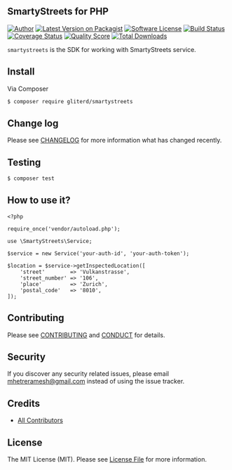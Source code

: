 ## SmartyStreets for PHP

[![Author](http://img.shields.io/badge/author-@mhetreramesh-blue.svg?style=flat-square)](https://twitter.com/mhetreramesh)
[![Latest Version on Packagist](https://img.shields.io/packagist/v/gliterd/smartystreets.svg?style=flat-square)](https://packagist.org/packages/gliterd/smartystreets)
[![Software License][ico-license]](LICENSE.md)
[![Build Status](https://img.shields.io/travis/gliterd/smartystreets/master.svg?style=flat-square)](https://travis-ci.org/gliterd/smartystreets)
[![Coverage Status][ico-scrutinizer]][link-scrutinizer]
[![Quality Score][ico-code-quality]][link-code-quality]
[![Total Downloads](https://img.shields.io/packagist/dt/gliterd/smartystreets.svg?style=flat-square)](https://packagist.org/packages/gliterd/smartystreets)

`smartystreets` is the SDK for working with SmartyStreets service.

## Install

Via Composer

``` bash
$ composer require gliterd/smartystreets
```


## Change log

Please see [CHANGELOG](CHANGELOG.md) for more information what has changed recently.

## Testing

```bash
$ composer test
```

## How to use it?

```
<?php

require_once('vendor/autoload.php');

use \SmartyStreets\Service;

$service = new Service('your-auth-id', 'your-auth-token');

$location = $service->getInspectedLocation([
    'street'        => 'Vulkanstrasse',
    'street_number' => '106',
    'place'         => 'Zurich',
    'postal_code'   => '8010',
]);
```

## Contributing

Please see [CONTRIBUTING](CONTRIBUTING.md) and [CONDUCT](CONDUCT.md) for details.

## Security

If you discover any security related issues, please email mhetreramesh@gmail.com instead of using the issue tracker.

## Credits

- [All Contributors][link-contributors]

## License

The MIT License (MIT). Please see [License File](LICENSE.md) for more information.

[ico-version]: https://img.shields.io/packagist/v/gliterd/smartystreets.svg?style=flat-square
[ico-license]: https://img.shields.io/badge/license-MIT-brightgreen.svg?style=flat-square
[ico-travis]: https://img.shields.io/travis/gliterd/smartystreets/master.svg?style=flat-square
[ico-scrutinizer]: https://img.shields.io/scrutinizer/coverage/g/gliterd/smartystreets.svg?style=flat-square
[ico-code-quality]: https://img.shields.io/scrutinizer/g/gliterd/smartystreets.svg?style=flat-square
[ico-downloads]: https://img.shields.io/packagist/dt/gliterd/smartystreets.svg?style=flat-square

[link-packagist]: https://packagist.org/packages/gliterd/smartystreets
[link-travis]: https://travis-ci.org/gliterd/smartystreets
[link-scrutinizer]: https://scrutinizer-ci.com/g/gliterd/smartystreets/code-structure
[link-code-quality]: https://scrutinizer-ci.com/g/gliterd/smartystreets
[link-downloads]: https://packagist.org/packages/gliterd/smartystreets
[link-author]: https://github.com/gliterd
[link-contributors]: ../../contributors